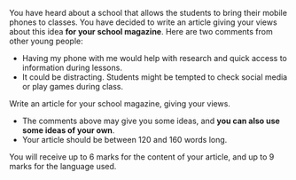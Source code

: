 You have heard about a school that allows the students to bring their mobile phones to classes. You have decided to write an article giving your views about this idea **for your school magazine**. Here are two comments from other young people: 
- Having my phone with me would help with research and quick access to information during lessons. 
- It could be distracting. Students might be tempted to check social media or play games during class. 

Write an article for your school magazine, giving your views. 
- The comments above may give you some ideas, and **you can also use some ideas of your own**.
- Your article should be between 120 and 160 words long.

You will receive up to 6 marks for the content of your article, and up to 9 marks for the language used. 

